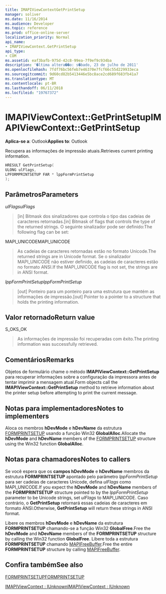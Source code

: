 ```yaml
---
title: IMAPIViewContextGetPrintSetup
manager: soliver
ms.date: 11/16/2014
ms.audience: Developer
ms.topic: reference
ms.prod: office-online-server
localization_priority: Normal
api_name:
- IMAPIViewContext.GetPrintSetup
api_type:
- COM
ms.assetid: eaf3bafb-975d-42c8-99ea-7f9ef9c934ba
description: '�ltima altera��o: s�bado, 23 de julho de 2011'
ms.openlocfilehash: 7fdf76bc56feb7e46370e7fcf66c55d229933eca
ms.sourcegitcommit: 9d60cd82b5413446e5bc8ace2cd689f683fb41a7
ms.translationtype: MT
ms.contentlocale: pt-BR
ms.lasthandoff: 06/11/2018
ms.locfileid: "19767372"
---
```

# <a name="imapiviewcontextgetprintsetup"></a><span data-ttu-id="5f209-103">IMAPIViewContext::GetPrintSetup</span><span class="sxs-lookup"><span data-stu-id="5f209-103">IMAPIViewContext::GetPrintSetup</span></span>

  
  
<span data-ttu-id="5f209-104">**Aplica-se a**: Outlook</span><span class="sxs-lookup"><span data-stu-id="5f209-104">**Applies to**: Outlook</span></span> 
  
<span data-ttu-id="5f209-105">Recupera as informações de impressão atuais.</span><span class="sxs-lookup"><span data-stu-id="5f209-105">Retrieves current printing information.</span></span>
  
```cpp
HRESULT GetPrintSetup(
ULONG ulFlags,
LPFORMPRINTSETUP FAR * lppFormPrintSetup
);
```

## <a name="parameters"></a><span data-ttu-id="5f209-106">Parâmetros</span><span class="sxs-lookup"><span data-stu-id="5f209-106">Parameters</span></span>

 <span data-ttu-id="5f209-107">_ulFlags_</span><span class="sxs-lookup"><span data-stu-id="5f209-107">_ulFlags_</span></span>
  
> <span data-ttu-id="5f209-108">[in] Bitmask dos sinalizadores que controla o tipo das cadeias de caracteres retornadas.</span><span class="sxs-lookup"><span data-stu-id="5f209-108">[in] Bitmask of flags that controls the type of the returned strings.</span></span> <span data-ttu-id="5f209-109">O seguinte sinalizador pode ser definido:</span><span class="sxs-lookup"><span data-stu-id="5f209-109">The following flag can be set:</span></span>
    
<span data-ttu-id="5f209-110">MAPI_UNICODE</span><span class="sxs-lookup"><span data-stu-id="5f209-110">MAPI_UNICODE</span></span> 
  
> <span data-ttu-id="5f209-111">As cadeias de caracteres retornadas estão no formato Unicode.</span><span class="sxs-lookup"><span data-stu-id="5f209-111">The returned strings are in Unicode format.</span></span> <span data-ttu-id="5f209-112">Se o sinalizador MAPI_UNICODE não estiver definido, as cadeias de caracteres estão no formato ANSI.</span><span class="sxs-lookup"><span data-stu-id="5f209-112">If the MAPI_UNICODE flag is not set, the strings are in ANSI format.</span></span>
    
 <span data-ttu-id="5f209-113">_lppFormPrintSetup_</span><span class="sxs-lookup"><span data-stu-id="5f209-113">_lppFormPrintSetup_</span></span>
  
> <span data-ttu-id="5f209-114">[out] Ponteiro para um ponteiro para uma estrutura que mantém as informações de impressão.</span><span class="sxs-lookup"><span data-stu-id="5f209-114">[out] Pointer to a pointer to a structure that holds the printing information.</span></span>
    
## <a name="return-value"></a><span data-ttu-id="5f209-115">Valor retornado</span><span class="sxs-lookup"><span data-stu-id="5f209-115">Return value</span></span>

<span data-ttu-id="5f209-116">S_OK</span><span class="sxs-lookup"><span data-stu-id="5f209-116">S_OK</span></span> 
  
> <span data-ttu-id="5f209-117">As informações de impressão foi recuperadas com êxito.</span><span class="sxs-lookup"><span data-stu-id="5f209-117">The printing information was successfully retrieved.</span></span>
    
## <a name="remarks"></a><span data-ttu-id="5f209-118">Comentários</span><span class="sxs-lookup"><span data-stu-id="5f209-118">Remarks</span></span>

<span data-ttu-id="5f209-119">Objetos de formulário chame o método **IMAPIViewContext::GetPrintSetup** para recuperar informações sobre a configuração da impressora antes de tentar imprimir a mensagem atual.</span><span class="sxs-lookup"><span data-stu-id="5f209-119">Form objects call the **IMAPIViewContext::GetPrintSetup** method to retrieve information about the printer setup before attempting to print the current message.</span></span> 
  
## <a name="notes-to-implementers"></a><span data-ttu-id="5f209-120">Notas para implementadores</span><span class="sxs-lookup"><span data-stu-id="5f209-120">Notes to implementers</span></span>

<span data-ttu-id="5f209-121">Aloca os membros **hDevMode** e **hDevName** da estrutura [FORMPRINTSETUP](formprintsetup.md) usando a função Win32 **GlobalAlloc**.</span><span class="sxs-lookup"><span data-stu-id="5f209-121">Allocate the **hDevMode** and **hDevName** members of the [FORMPRINTSETUP](formprintsetup.md) structure using the Win32 function **GlobalAlloc**.</span></span>
  
## <a name="notes-to-callers"></a><span data-ttu-id="5f209-122">Notas para chamadores</span><span class="sxs-lookup"><span data-stu-id="5f209-122">Notes to callers</span></span>

<span data-ttu-id="5f209-123">Se você espera que os **campos hDevMode** e **hDevName** membros da estrutura **FORMPRINTSETUP** apontado pelo parâmetro _lppFormPrintSetup_ para ser cadeias de caracteres Unicode, defina _ulFlags_ como MAPI_UNICODE.</span><span class="sxs-lookup"><span data-stu-id="5f209-123">If you expect the **hDevMode** and **hDevName** members of the **FORMPRINTSETUP** structure pointed to by the  _lppFormPrintSetup_ parameter to be Unicode strings, set  _ulFlags_ to MAPI_UNICODE.</span></span> <span data-ttu-id="5f209-124">Caso contrário, o **GetPrintSetup** retornará essas cadeias de caracteres em formato ANSI.</span><span class="sxs-lookup"><span data-stu-id="5f209-124">Otherwise, **GetPrintSetup** will return these strings in ANSI format.</span></span> 
  
<span data-ttu-id="5f209-125">Libere os membros **hDevMode** e **hDevName** da estrutura **FORMPRINTSETUP** chamando-se a função Win32 **GlobalFree**.</span><span class="sxs-lookup"><span data-stu-id="5f209-125">Free the **hDevMode** and **hDevName** members of the **FORMPRINTSETUP** structure by calling the Win32 function **GlobalFree**.</span></span> <span data-ttu-id="5f209-126">Libere toda a estrutura **FORMPRINTSETUP** chamando [MAPIFreeBuffer](mapifreebuffer.md).</span><span class="sxs-lookup"><span data-stu-id="5f209-126">Free the entire **FORMPRINTSETUP** structure by calling [MAPIFreeBuffer](mapifreebuffer.md).</span></span> 
  
## <a name="see-also"></a><span data-ttu-id="5f209-127">Confira também</span><span class="sxs-lookup"><span data-stu-id="5f209-127">See also</span></span>



[<span data-ttu-id="5f209-128">FORMPRINTSETUP</span><span class="sxs-lookup"><span data-stu-id="5f209-128">FORMPRINTSETUP</span></span>](formprintsetup.md)
  
[<span data-ttu-id="5f209-129">IMAPIViewContext : IUnknown</span><span class="sxs-lookup"><span data-stu-id="5f209-129">IMAPIViewContext : IUnknown</span></span>](imapiviewcontextiunknown.md)

